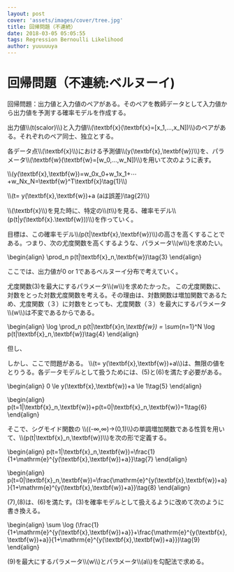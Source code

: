 ```yaml
---
layout: post
cover: 'assets/images/cover/tree.jpg'
title: 回帰問題（不連続）
date: 2018-03-05 05:05:55
tags: Regression Bernoulli Likelihood
author: yuuuuuya
---
```


<script type="text/javascript" src="https://yuuuuuya.github.io/js/MathJax/MathJax.js?config=TeX-MML-AM_HTMLorMML"></script>

<h1>回帰問題（不連続:ベルヌーイ)</h1>

<p>回帰問題：出力値と入力値のペアがある。そのペアを教師データとして入力値から出力値を予測する確率モデルを作成する。</p>
<p>出力値\\(t(scalor)\\)と入力値\\(\textbf{x}(\textbf{x}=[x_1,…,x_N])\\)のペアがある。それぞれのペア同士、独立とする。</p>
<p>各データ点\\(\textbf{x}\\)における予測値\\(y(\textbf{x},\textbf{w})\\)を、パラメータ\\(\textbf{w}(\textbf{w}=[w_0,…,w_N])\\)を用いて次のように表す。</p>

<p>\\(y(\textbf{x},\textbf{w})=w_0x_0+w_1x_1+⋯+w_Nx_N=\textbf{w}^T\textbf{x}\tag{1}\\)</p>

<p>\\(t= y(\textbf{x},\textbf{w})+a  (aは誤差)\tag{2}\\)</p>

<p>\\(\textbf{x}\\)を見た時に、特定の\\(t\\)を見る、確率モデル\\(p(t|y(\textbf{x}.\textbf{w}))\\)を作っていく。</p>
<p>目標は、この確率モデル\\(p(t|\textbf{x},\textbf{w})\\)の高さを高くすることである。つまり、次の尤度関数を高くするような、パラメータ\\(w\\)を求めたい。</p>

\begin{align}
\prod_n p(t|\textbf{x}_n,\textbf{w})\tag{3}
\end{align}

<p>ここでは、出力値が0 or 1であるベルヌーイ分布で考えていく。</p>
<p>尤度関数(3)を最大にするパラメータ\\(w\\)を求めたかった。
この尤度関数に、対数をとった対数尤度関数を考える。その理由は、対数関数は増加関数であるため、尤度関数（３）に対数をとっても、尤度関数（３）を最大にするパラメータ\\(w\\)は不変であるからである。</p>

\begin{align}
\log \prod_n p(t|\textbf{x}_n,\textbf{w}) = \sum_{n=1}^N \log p(t|\textbf{x}_n,\textbf{w})\tag{4}
\end{align}


<p>但し、</p>
<p>しかし、ここで問題がある。
\\(t= y(\textbf{x},\textbf{w})+a\\)は、無限の値をとりうる。各データモデルとして扱うためには、(5)と(6)を満たす必要がある。</p>

\begin{align}
0 \le y(\textbf{x},\textbf{w})+a \le 1\tag{5}
\end{align}

\begin{align}
p(t=1|\textbf{x}_n,\textbf{w})+p(t=0|\textbf{x}_n,\textbf{w})=1\tag{6}
\end{align}

<p>そこで、シグモイド関数の \\((-∞,∞)→(0,1)\\)の単調増加関数である性質を用いて、\\(p(t|\textbf{x}_n,\textbf{w})\\)を次の形で定義する。</p>

\begin{align}
p(t=1|\textbf{x}_n,\textbf{w})=\frac{1}{1+\mathrm{e}^{y(\textbf{x},\textbf{w})+a}}\tag{7}
\end{align}

\begin{align}
p(t=0|\textbf{x}_n,\textbf{w})=\frac{\mathrm{e}^{y(\textbf{x},\textbf{w})+a}}{1+\mathrm{e}^{y(\textbf{x},\textbf{w})+a}}\tag{8}
\end{align}

<p>(7),(8)は、(6)を満たす。(3)を確率モデルとして扱えるように改めて次のように書き換える。</p>

\begin{align}
\sum \log (\frac{1}{1+\mathrm{e}^{y(\textbf{x},\textbf{w})+a}}+\frac{\mathrm{e}^{y(\textbf{x},\textbf{w})+a}}{1+\mathrm{e}^{y(\textbf{x},\textbf{w})+a}})\tag{9}
\end{align}

<p>(9)を最大にするパラメータ\\(w\\)とパラメータ\\(a\\)を勾配法で求める。</p>
